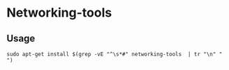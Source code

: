 # Networking-tools
## Usage
`sudo apt-get install $(grep -vE "^\s*#" networking-tools  | tr "\n" " ")`
